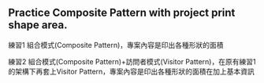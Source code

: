 ## Practice Composite Pattern with project print shape area.
練習1 組合模式(Composite Pattern)，專案內容是印出各種形狀的面積

練習2 組合模式(Composite Pattern)+訪問者模式(Visitor Pattern)，在原有練習1的架構下再套上Visitor Pattern，專案內容是印出各種形狀的面積在加上基本資訊